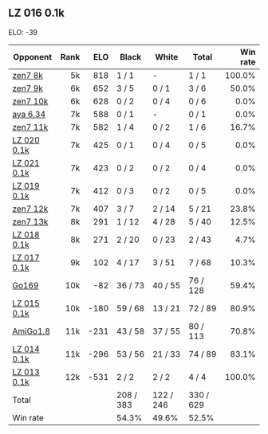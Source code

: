 ## LZ 016 0.1k ##

ELO: -39

Opponent | Rank | ELO | Black | White | Total | Win rate
---------|-----:|----:|-------|-------|-------|-------:
[zen7 8k](zen7%208k.md) | 5k | 818 | 1 / 1 | - | 1 / 1 | 100.0%
[zen7 9k](zen7%209k.md) | 6k | 652 | 3 / 5 | 0 / 1 | 3 / 6 | 50.0%
[zen7 10k](zen7%2010k.md) | 6k | 628 | 0 / 2 | 0 / 4 | 0 / 6 | 0.0%
[aya 6.34](aya%206.34.md) | 7k | 588 | 0 / 1 | - | 0 / 1 | 0.0%
[zen7 11k](zen7%2011k.md) | 7k | 582 | 1 / 4 | 0 / 2 | 1 / 6 | 16.7%
[LZ 020 0.1k](LZ%20020%200.1k.md) | 7k | 425 | 0 / 1 | 0 / 4 | 0 / 5 | 0.0%
[LZ 021 0.1k](LZ%20021%200.1k.md) | 7k | 423 | 0 / 2 | 0 / 2 | 0 / 4 | 0.0%
[LZ 019 0.1k](LZ%20019%200.1k.md) | 7k | 412 | 0 / 3 | 0 / 2 | 0 / 5 | 0.0%
[zen7 12k](zen7%2012k.md) | 7k | 407 | 3 / 7 | 2 / 14 | 5 / 21 | 23.8%
[zen7 13k](zen7%2013k.md) | 8k | 291 | 1 / 12 | 4 / 28 | 5 / 40 | 12.5%
[LZ 018 0.1k](LZ%20018%200.1k.md) | 8k | 271 | 2 / 20 | 0 / 23 | 2 / 43 | 4.7%
[LZ 017 0.1k](LZ%20017%200.1k.md) | 9k | 102 | 4 / 17 | 3 / 51 | 7 / 68 | 10.3%
[Go169](Go169.md) | 10k | -82 | 36 / 73 | 40 / 55 | 76 / 128 | 59.4%
[LZ 015 0.1k](LZ%20015%200.1k.md) | 10k | -180 | 59 / 68 | 13 / 21 | 72 / 89 | 80.9%
[AmiGo1.8](AmiGo1.8.md) | 11k | -231 | 43 / 58 | 37 / 55 | 80 / 113 | 70.8%
[LZ 014 0.1k](LZ%20014%200.1k.md) | 11k | -296 | 53 / 56 | 21 / 33 | 74 / 89 | 83.1%
[LZ 013 0.1k](LZ%20013%200.1k.md) | 12k | -531 | 2 / 2 | 2 / 2 | 4 / 4 | 100.0%
Total | | | 208 / 383 | 122 / 246 | 330 / 629 | 
Win rate| | | 54.3% | 49.6% | 52.5% | 
